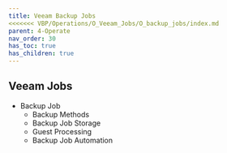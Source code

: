 ```yaml
---
title: Veeam Backup Jobs
<<<<<<< VBP/Operations/O_Veeam_Jobs/O_backup_jobs/index.md
parent: 4-Operate
nav_order: 30
has_toc: true
has_children: true
---
```


## Veeam Jobs

* Backup Job
  * Backup Methods
  * Backup Job Storage
  * Guest Processing
  * Backup Job Automation
